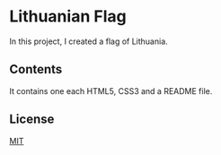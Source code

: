 # Lithuanian Flag 

In this project, I created a flag of Lithuania.

## Contents

It contains one each HTML5, CSS3 and a README file. 

## License
[MIT](https://opensource.org/license/mit)
